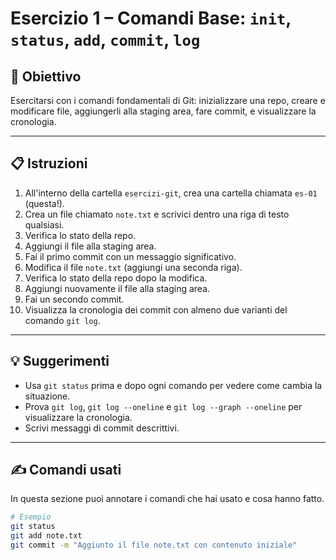 # Esercizio 1 – Comandi Base: `init`, `status`, `add`, `commit`, `log`

## 🎯 Obiettivo

Esercitarsi con i comandi fondamentali di Git: inizializzare una repo, creare e modificare file, aggiungerli alla staging area, fare commit, e visualizzare la cronologia.

---

## 📋 Istruzioni

1. All'interno della cartella `esercizi-git`, crea una cartella chiamata `es-01` (questa!).
2. Crea un file chiamato `note.txt` e scrivici dentro una riga di testo qualsiasi.
3. Verifica lo stato della repo.
4. Aggiungi il file alla staging area.
5. Fai il primo commit con un messaggio significativo.
6. Modifica il file `note.txt` (aggiungi una seconda riga).
7. Verifica lo stato della repo dopo la modifica.
8. Aggiungi nuovamente il file alla staging area.
9. Fai un secondo commit.
10. Visualizza la cronologia dei commit con almeno due varianti del comando `git log`.

---

## 💡 Suggerimenti

- Usa `git status` prima e dopo ogni comando per vedere come cambia la situazione.
- Prova `git log`, `git log --oneline` e `git log --graph --oneline` per visualizzare la cronologia.
- Scrivi messaggi di commit descrittivi.

---

## ✍️ Comandi usati

In questa sezione puoi annotare i comandi che hai usato e cosa hanno fatto.

```bash
# Esempio
git status
git add note.txt
git commit -m "Aggiunto il file note.txt con contenuto iniziale"
